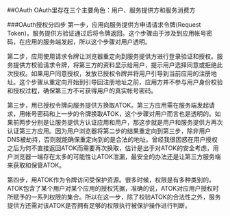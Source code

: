##OAuth
OAuth里存在三个主要角色：用户、服务提供方和服务消费方

###OAuth授权分四步
第一步，应用向服务提供方申请请求令牌(Request Token)，服务提供方验证通过后将令牌返回。这个步骤由于涉及到应用帐号密码，在应用的服务端发起，所以这个步骤对用户透明。

第二步，应用使用请求令牌让浏览器重定向到服务提供方进行登录验证和授权。服务提供方校验请求令牌，将第三方的资料显示给用户，提示用户选择同意或拒绝此次授权。如果用户同意授权，发放已授权令牌并将用户引导到当前应用的注册地址。这个步骤从重定向开始到引导回注册地址之前，应用方并不参与用户身份校验和授权过程，确保第三方不可获得用户的真实帐号密码。

第三步，用已授权令牌向服务提供方换取ATOK。第三方应用需在服务端发起请求，用帐号密码和上一步的令牌换取ATOK，这个步骤对用户而言也是透明的。如果前两步分别是让服务提供方认证应用和用户，那这步就是用户和服务提供方再次认证第三方应用。因为用户浏览器将第二步的结果重定向到第三步，除非用户DNS被劫持，否则就能确保重定向到的是合法的地址。曾经我很困惑在用户授权之后为何不直接返回ATOK而需要再次换取，估计是出于对ATOK的安全考虑，用户浏览器一端存在太多的可能性让ATOK泄漏，最安全的办法还是让第三方服务端来获取和保管ATOK。

第四步，用ATOK作为令牌访问受保护资源。很多时候，权限是有多种类别的。ATOK包含了某个用户对某个应用的授权凭据，准确的说，ATOK对应用户授权时所赋予的一系列权限的集合。所以在这一步，除了校验ATOK的合法性之外，服务提供方还需对该ATOK是否拥有足够的权限执行被保护操作进行判断。


